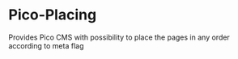 Pico-Placing
============

Provides Pico CMS with possibility to place the pages in any order according to meta flag
